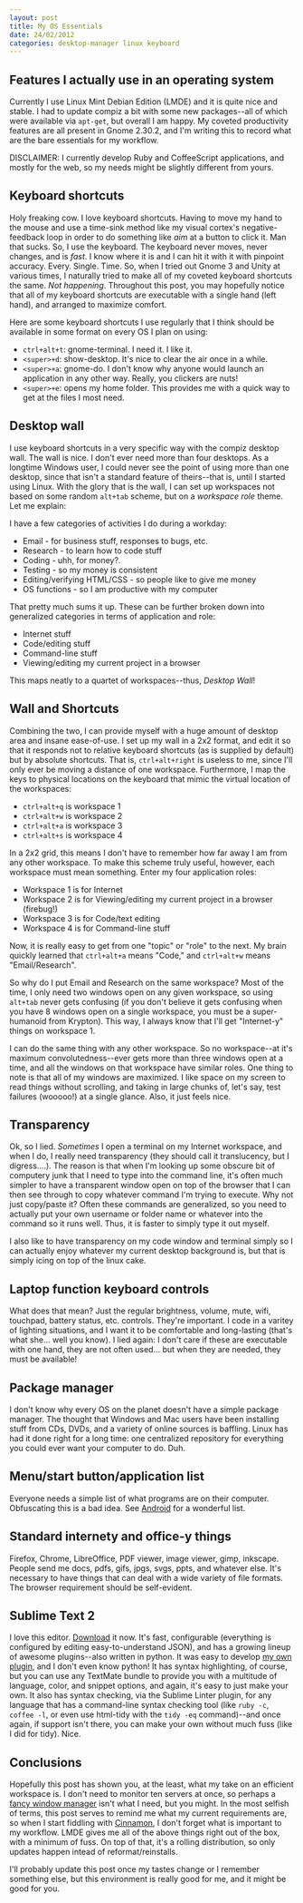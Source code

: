 ```yaml
---
layout: post
title: My OS Essentials
date: 24/02/2012
categories: desktop-manager linux keyboard
---
```


## Features I actually use in an operating system

Currently I use Linux Mint Debian Edition (LMDE) and it is quite nice and stable.  I had to update compiz a bit with some new packages--all of which were available via `apt-get`, but overall I am happy.  My coveted productivity features are all present in Gnome 2.30.2, and I'm writing this to record what are the bare essentials for my workflow.

DISCLAIMER: I currently develop Ruby and CoffeeScript applications, and mostly for the web, so my needs might be slightly different from yours.

## Keyboard shortcuts

Holy freaking cow.  I love keyboard shortcuts.  Having to move my hand to the mouse and use a time-sink method like my visual cortex's negative-feedback loop in order to do something like *aim* at a button to click it.  Man that sucks.  So, I use the keyboard.  The keyboard never moves, never changes, and is *fast*.  I know where it is and I can hit it with it with pinpoint accuracy.  Every.  Single.  Time.  So, when I tried out Gnome 3 and Unity at various times, I naturally tried to make all of my coveted keyboard shortcuts the same.  *Not happening*.  Throughout this post, you may hopefully notice that all of my keyboard shortcuts are executable with a single hand (left hand), and arranged to maximize comfort.

Here are some keyboard shortcuts I use regularly that I think should be available in some format on every OS I plan on using:

  * `ctrl+alt+t`: gnome-terminal.  I need it.  I like it.
  * `<super>+d`: show-desktop.  It's nice to clear the air once in a while.
  * `<super>+a`: gnome-do.  I don't know why anyone would launch an application in any other way.  Really, you clickers are nuts!
  * `<super>+e`: opens my home folder.  This provides me with a quick way to get at the files I most need.

## Desktop wall

I use keyboard shortcuts in a very specific way with the compiz desktop wall.  The wall is nice.  I don't ever need more than four desktops.  As a longtime Windows user, I could never see the point of using more than one desktop, since that isn't a standard feature of theirs--that is, until I started using Linux.  With the glory that is the wall, I can set up workspaces not based on some random `alt+tab` scheme, but on a *workspace role* theme.  Let me explain:

I have a few categories of activities I do during a workday:

  * Email - for business stuff, responses to bugs, etc.
  * Research - to learn how to code stuff
  * Coding - uhh, for money?.
  * Testing - so my money is consistent
  * Editing/verifying HTML/CSS - so people like to give me money
  * OS functions - so I am productive with my computer

That pretty much sums it up.  These can be further broken down into generalized categories in terms of application and role:

  * Internet stuff
  * Code/editing stuff
  * Command-line stuff
  * Viewing/editing my current project in a browser

This maps neatly to a quartet of workspaces--thus, *Desktop Wall*!

## Wall and Shortcuts

Combining the two, I can provide myself with a huge amount of desktop area and insane ease-of-use.  I set up my wall in a 2x2 format, and edit it so that it responds not to relative keyboard shortcuts (as is supplied by default) but by absolute shortcuts.  That is, `ctrl+alt+right` is useless to me, since I'll only ever be moving a distance of one workspace. Furthermore, I map the keys to physical locations on the keyboard that mimic the virtual location of the workspaces:

  * `ctrl+alt+q` is workspace 1
  * `ctrl+alt+w` is workspace 2
  * `ctrl+alt+a` is workspace 3
  * `ctrl+alt+s` is workspace 4

In a 2x2 grid, this means I don't have to remember how far away I am from any other workspace.  To make this scheme truly useful, however, each workspace must mean something.  Enter my four application roles:

  * Workspace 1 is for Internet
  * Workspace 2 is for Viewing/editing my current project in a browser (firebug!)
  * Workspace 3 is for Code/text editing
  * Workspace 4 is for Command-line stuff

Now, it is really easy to get from one "topic" or "role" to the next.  My brain quickly learned that `ctrl+alt+a` means "Code," and `ctrl+alt+w` means "Email/Research".

So why do I put Email and Research on the same workspace?  Most of the time, I only need two windows open on any given workspace, so using `alt+tab` never gets confusing (if you don't believe it gets confusing when you have 8 windows open on a single workspace, you must be a super-humanoid from Krypton).  This way, I always know that I'll get "Internet-y" things on workspace 1.

I can do the same thing with any other workspace.  So no workspace--at it's maximum convolutedness--ever gets more than three windows open at a time, and all the windows on that workspace have similar roles.  One thing to note is that all of my windows are maximized. I like space on my screen to read things without scrolling, and taking in large chunks of, let's say, test failures (wooooo!) at a single glance.  Also, it just feels nice.

## Transparency

Ok, so I lied.  *Sometimes* I open a terminal on my Internet workspace, and when I do, I really need transparency (they should call it translucency, but I digress....).  The reason is that when I'm looking up some obscure bit of computery junk that I need to type into the command line, it's often much simpler to have a transparent window open on top of the browser that I can then see through to copy whatever command I'm trying to execute.  Why not just copy/paste it?  Often these commands are generalized, so you need to actually put your own username or folder name or whatever into the command so it runs well.  Thus, it is faster to simply type it out myself.

I also like to have transparency on my code window and terminal simply so I can actually enjoy whatever my current desktop background is, but that is simply icing on top of the linux cake.

## Laptop function keyboard controls

What does that mean?  Just the regular brightness, volume, mute, wifi, touchpad, battery status, etc. controls.  They're important.  I code in a varitey of lighting situations, and I want it to be comfortable and long-lasting (that's what she... well you know).  I lied again: I don't care if these are executable with one hand, they are not often used... but when they are needed, they must be available!

## Package manager

I don't know why every OS on the planet doesn't have a simple package manager.  The thought that Windows and Mac users have been installing stuff from CDs, DVDs, and a variety of online sources is baffling.  Linux has had it done right for a long time: one centralized repository for everything you could ever want your computer to do.  Duh.

## Menu/start button/application list

Everyone needs a simple list of what programs are on their computer.  Obfuscating this is a bad idea.  See [Android](http://www.android.com/) for a wonderful list.

## Standard internety and office-y things

Firefox, Chrome, LibreOffice, PDF viewer, image viewer, gimp, inkscape.  People send me docs, pdfs, gifs, jpgs, svgs, ppts, and whatever else.  It's necessary to have things that can deal with a wide variety of file formats.  The browser requirement should be self-evident.

## Sublime Text 2

I love this editor.  [Download](http://www.sublimetext.com/2) it now.  It's fast, configurable (everything is configured by editing easy-to-understand JSON), and has a growing lineup of awesome plugins--also written in python.  It was easy to develop [my own plugin](https://github.com/wulftone/sublime-text-2-quick-file-renamer), and I don't even know python!  It has syntax highlighting, of course, but you can use any TextMate bundle to provide you with a multitude of language, color, and snippet options, and again, it's easy to just make your own.  It also has syntax checking, via the Sublime Linter plugin, for any language that has a command-line syntax checking tool (like `ruby -c`, `coffee -l`, or even use html-tidy with the `tidy -eq` command)--and once again, if support isn't there, you can make your own without much fuss (like I did for tidy).  Nice.

## Conclusions

Hopefully this post has shown you, at the least, what my take on an efficient workspace is.  I don't need to monitor ten servers at once, so perhaps a [fancy window manager](http://xmonad.org/) isn't what I need, but you might.  In the most selfish of terms, this post serves to remind me what my current requirements are, so when I start fiddling with [Cinnamon](http://cinnamon.linuxmint.com/), I don't forget what is important to my workflow.  LMDE gives me all of the above things right out of the box, with a minimum of fuss.  On top of that, it's a rolling distribution, so only updates happen intead of reformat/reinstalls.

I'll probably update this post once my tastes change or I remember something else, but this environment is really good for me, and it might be good for you.
